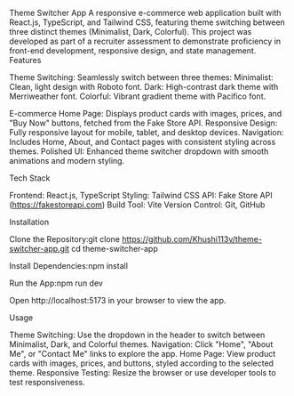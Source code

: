 Theme Switcher App
A responsive e-commerce web application built with React.js, TypeScript, and Tailwind CSS, featuring theme switching between three distinct themes (Minimalist, Dark, Colorful). This project was developed as part of a recruiter assessment to demonstrate proficiency in front-end development, responsive design, and state management.
Features

Theme Switching: Seamlessly switch between three themes:
Minimalist: Clean, light design with Roboto font.
Dark: High-contrast dark theme with Merriweather font.
Colorful: Vibrant gradient theme with Pacifico font.


E-commerce Home Page: Displays product cards with images, prices, and "Buy Now" buttons, fetched from the Fake Store API.
Responsive Design: Fully responsive layout for mobile, tablet, and desktop devices.
Navigation: Includes Home, About, and Contact pages with consistent styling across themes.
Polished UI: Enhanced theme switcher dropdown with smooth animations and modern styling.

Tech Stack

Frontend: React.js, TypeScript
Styling: Tailwind CSS
API: Fake Store API (https://fakestoreapi.com)
Build Tool: Vite
Version Control: Git, GitHub

Installation

Clone the Repository:git clone https://github.com/Khushi113v/theme-switcher-app.git
cd theme-switcher-app


Install Dependencies:npm install


Run the App:npm run dev


Open http://localhost:5173 in your browser to view the app.



Usage

Theme Switching: Use the dropdown in the header to switch between Minimalist, Dark, and Colorful themes.
Navigation: Click "Home", "About Me", or "Contact Me" links to explore the app.
Home Page: View product cards with images, prices, and buttons, styled according to the selected theme.
Responsive Testing: Resize the browser or use developer tools to test responsiveness.

